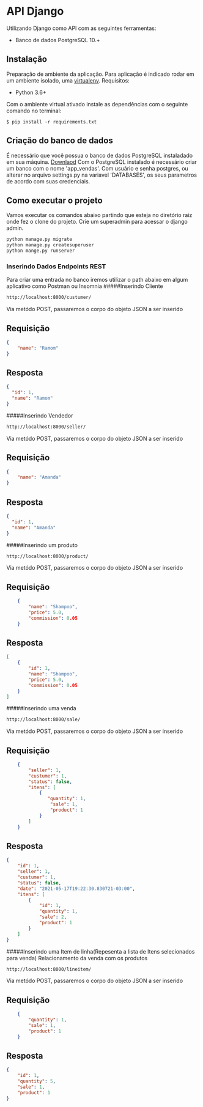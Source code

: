 # API Django

Utilizando Django como API com as seguintes ferramentas:

- Banco de dados PostgreSQL 10.+


## Instalação
Preparação de ambiente da aplicação.
Para aplicação é indicado rodar em um ambiente isolado, uma [virtualenv](https://docs.python.org/pt-br/dev/library/venv.html).
Requisitos:

* Python 3.6+


Com o ambiente virtual ativado instale as dependências com o seguinte comando no terminal:
```shell
$ pip install -r requirements.txt
```

## Criação do banco de dados
É necessário que você possua o banco de dados PostgreSQL instaladado em sua máquina. [Downlaod](https://www.postgresql.org/download/)
Com o PostgreSQL instalado é necessário criar um banco com o nome 'app_vendas'.
Com usuário e senha postgres, ou alterar no arquivo settings.py na variavel 'DATABASES', os seus parametros de acordo com suas credenciais.



## Como executar o projeto

Vamos executar os comandos abaixo partindo que esteja no diretório raiz onde fez o clone do projeto.
Crie um superadmin para acessar o django admin.
```sh
python manage.py migrate
python manage.py createsuperuser
python mange.py runserver
```


### Inserindo Dados Endpoints REST

Para criar uma entrada no banco iremos utilizar o path abaixo em algum aplicativo como Postman ou Insomnia
#####Inserindo Cliente
```sh
http://localhost:8000/custumer/
```

Via metódo POST, passaremos o corpo do objeto JSON a ser inserido
## Requisição
```json
{
    "name": "Ramom"
}
```
## Resposta
```json
{
  "id": 1,
  "name": "Ramom"
}
```
#####Inserindo Vendedor
```sh
http://localhost:8000/seller/
```

Via metódo POST, passaremos o corpo do objeto JSON a ser inserido
## Requisição
```json
{
    "name": "Amanda"
}
```
## Resposta
```json
{
  "id": 1,
  "name": "Amanda"
}
```

#####Inserindo um produto
```sh
http://localhost:8000/product/
```

Via metódo POST, passaremos o corpo do objeto JSON a ser inserido
## Requisição
```json
    {
        "name": "Shampoo",
        "price": 5.0,
        "commission": 0.05
    }
```
## Resposta
```json
[
    {
        "id": 1,
        "name": "Shampoo",
        "price": 5.0,
        "commission": 0.05
    }
]
```

#####Inserindo uma venda
```sh
http://localhost:8000/sale/
```

Via metódo POST, passaremos o corpo do objeto JSON a ser inserido
## Requisição
```json
    {
        "seller": 1,
        "custumer": 1,
        "status": false,
        "itens": [
            {
               "quantity": 1,
                "sale": 1,
                "product": 1
            }
        ]
    }
```
## Resposta
```json
{
    "id": 1,
    "seller": 1,
    "custumer": 1,
    "status": false,
    "date": "2021-05-17T19:22:30.830721-03:00",
    "itens": [
        {
            "id": 1,
            "quantity": 1,
            "sale": 2,
            "product": 1
        }
    ]
}
```

#####Inserindo uma Item de linha(Repesenta a lista de Itens selecionados para venda)
Relacionamento da venda com os produtos
```sh
http://localhost:8000/lineitem/
```

Via metódo POST, passaremos o corpo do objeto JSON a ser inserido
## Requisição
```json
    {
        "quantity": 1,
        "sale": 1,
        "product": 1
    }
```
## Resposta
```json
{
    "id": 1,
    "quantity": 5,
    "sale": 1,
    "product": 1
}
```